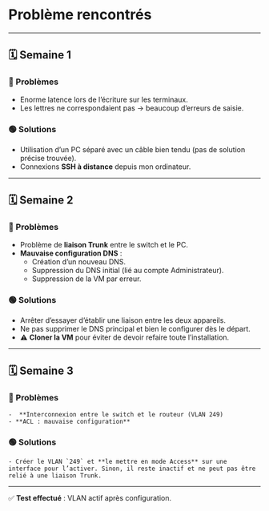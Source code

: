 # Problème rencontrés
---

## 🗓️ Semaine 1

### 🔴 Problèmes
- Enorme latence lors de l’écriture sur les terminaux.  
- Les lettres ne correspondaient pas → beaucoup d’erreurs de saisie.  

### 🟢 Solutions
- Utilisation d’un PC séparé avec un câble bien tendu (pas de solution précise trouvée).  
- Connexions **SSH à distance** depuis mon ordinateur.  

---

## 🗓️ Semaine 2

### 🔴 Problèmes
- Problème de **liaison Trunk** entre le switch et le PC.  
- **Mauvaise configuration DNS** :  
  - Création d’un nouveau DNS.  
  - Suppression du DNS initial (lié au compte Administrateur).  
  - Suppression de la VM par erreur.  

### 🟢 Solutions
- Arrêter d’essayer d’établir une liaison entre les deux appareils.  
- Ne pas supprimer le DNS principal et bien le configurer dès le départ.  
- ⚠️ **Cloner la VM** pour éviter de devoir refaire toute l’installation.  

---

## 🗓️ Semaine 3

### 🔴 Problèmes 
    -  **Interconnexion entre le switch et le routeur (VLAN 249)
    - **ACL : mauvaise configuration** 
### 🟢 Solutions
    - Créer le VLAN `249` et **le mettre en mode Access** sur une interface pour l’activer. Sinon, il reste inactif et ne peut pas être relié à une liaison Trunk.

---

✅ **Test effectué** : VLAN actif après configuration.

